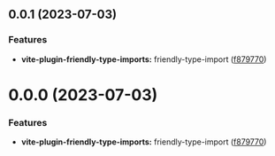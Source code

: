 ## 0.0.1 (2023-07-03)


### Features

* **vite-plugin-friendly-type-imports:** friendly-type-import ([f879770](https://github.com/Spencer17x/arca/commit/f879770ce963f3c481cf8b2ef11d221a0b70c16e))



# 0.0.0 (2023-07-03)


### Features

* **vite-plugin-friendly-type-imports:** friendly-type-import ([f879770](https://github.com/Spencer17x/arca/commit/f879770ce963f3c481cf8b2ef11d221a0b70c16e))




